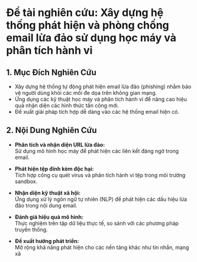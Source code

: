 # Đề tài nghiên cứu: Xây dựng hệ thống phát hiện và phòng chống email lừa đảo sử dụng học máy và phân tích hành vi

## 1. Mục Đích Nghiên Cứu

- Xây dựng hệ thống tự động phát hiện email lừa đảo (phishing) nhằm bảo vệ người dùng khỏi các mối đe dọa trên không gian mạng.
- Ứng dụng các kỹ thuật học máy và phân tích hành vi để nâng cao hiệu quả nhận diện các hình thức tấn công mới.
- Đề xuất giải pháp tích hợp dễ dàng vào các hệ thống email hiện có.

## 2. Nội Dung Nghiên Cứu

- **Phân tích và nhận diện URL lừa đảo:**  
  Sử dụng mô hình học máy để phát hiện các liên kết đáng ngờ trong email.

- **Phát hiện tệp đính kèm độc hại:**  
  Tích hợp công cụ quét virus và phân tích hành vi tệp trong môi trường sandbox.

- **Nhận diện kỹ thuật xã hội:**  
  Ứng dụng xử lý ngôn ngữ tự nhiên (NLP) để phát hiện các dấu hiệu lừa đảo trong nội dung email.

- **Đánh giá hiệu quả mô hình:**  
  Thực nghiệm trên tập dữ liệu thực tế, so sánh với các phương pháp truyền thống.

- **Đề xuất hướng phát triển:**  
  Mở rộng khả năng phát hiện cho các nền tảng khác như tin nhắn, mạng xã
